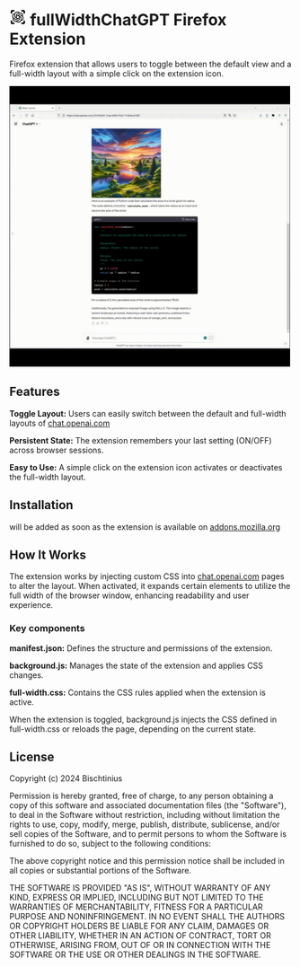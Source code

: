 # [<img src="doc/bigIcon.png" height="30">](doc/bigIcon.png) fullWidthChatGPT Firefox Extension

Firefox extension that allows users to toggle between the default view and a full-width layout with a simple click on the extension icon.

[<img src="doc/fullWidthChatGPT_V2.gif" height="500">](doc/fullWidthChatGPT_V2.gif)

## Features

**Toggle Layout:** Users can easily switch between the default and full-width layouts of [chat.openai.com](https://chat.openai.com)

**Persistent State:** The extension remembers your last setting (ON/OFF) across browser sessions.

**Easy to Use:** A simple click on the extension icon activates or deactivates the full-width layout.

## Installation

will be added as soon as the extension is available on [addons.mozilla.org](https://addons.mozilla.org/de/firefox/extensions/)

## How It Works

The extension works by injecting custom CSS into [chat.openai.com](https://chat.openai.com) pages to alter the layout. When activated, it expands certain elements to utilize the full width of the browser window, enhancing readability and user experience.

### Key components

**manifest.json:** Defines the structure and permissions of the extension.

**background.js:** Manages the state of the extension and applies CSS changes.

**full-width.css:** Contains the CSS rules applied when the extension is active.

When the extension is toggled, background.js injects the CSS defined in full-width.css or reloads the page, depending on the current state.

## License

Copyright (c) 2024 Bischtinius

Permission is hereby granted, free of charge, to any person obtaining a copy
of this software and associated documentation files (the "Software"), to deal
in the Software without restriction, including without limitation the rights
to use, copy, modify, merge, publish, distribute, sublicense, and/or sell
copies of the Software, and to permit persons to whom the Software is
furnished to do so, subject to the following conditions:

The above copyright notice and this permission notice shall be included in all
copies or substantial portions of the Software.

THE SOFTWARE IS PROVIDED "AS IS", WITHOUT WARRANTY OF ANY KIND, EXPRESS OR
IMPLIED, INCLUDING BUT NOT LIMITED TO THE WARRANTIES OF MERCHANTABILITY,
FITNESS FOR A PARTICULAR PURPOSE AND NONINFRINGEMENT. IN NO EVENT SHALL THE
AUTHORS OR COPYRIGHT HOLDERS BE LIABLE FOR ANY CLAIM, DAMAGES OR OTHER
LIABILITY, WHETHER IN AN ACTION OF CONTRACT, TORT OR OTHERWISE, ARISING FROM,
OUT OF OR IN CONNECTION WITH THE SOFTWARE OR THE USE OR OTHER DEALINGS IN THE
SOFTWARE.
